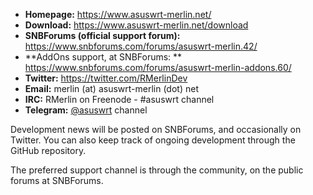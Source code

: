 * **Homepage:** https://www.asuswrt-merlin.net/
* **Download:** https://www.asuswrt-merlin.net/download
* **SNBForums (official support forum):** https://www.snbforums.com/forums/asuswrt-merlin.42/
* **AddOns support, at SNBForums: ** https://www.snbforums.com/forums/asuswrt-merlin-addons.60/
* **Twitter:** https://twitter.com/RMerlinDev
* **Email:** merlin (at) asuswrt-merlin (dot) net
* **IRC:** RMerlin on Freenode - #asuswrt channel
* **Telegram:** [@asuswrt](https://t.me/asuswrt) channel

Development news will be posted on SNBForums, and occasionally on Twitter.  You can also keep track of ongoing development through the GitHub repository.

The preferred support channel is through the community, on the public forums at SNBForums.
